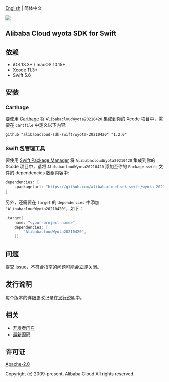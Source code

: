 [English](README.md) | 简体中文

![](https://aliyunsdk-pages.alicdn.com/icons/AlibabaCloud.svg)

## Alibaba Cloud wyota SDK for Swift

## 依赖

- iOS 13.3+ / macOS 10.15+
- Xcode 11.3+
- Swift 5.6

## 安装

### Carthage

要使用 [Carthage](https://github.com/Carthage/Carthage) 将 `AlibabacloudWyota20210420` 集成到你的 Xcode 项目中，需要在 `Cartfile` 中定义以下内容:

```ogdl
github "alibabacloud-sdk-swift/wyota-20210420" "1.2.0"
```

### Swift 包管理工具

要使用 [Swift Package Manager](https://swift.org/package-manager/) 将 `AlibabacloudWyota20210420` 集成到你的 Xcode 项目中，请将 `AlibabacloudWyota20210420` 添加至你的 `Package.swift` 文件的 dependencies 数组内容中:

```swift
dependencies: [
    .package(url: "https://github.com/alibabacloud-sdk-swift/wyota-20210420.git", from: "1.2.0")
]
```

另外，还需要在 `target` 的 `dependencies` 中添加 `"AlibabacloudWyota20210420"`，如下：

```swift
.target(
    name: "<your-project-name>",
    dependencies: [
        "AlibabacloudWyota20210420",
    ]),
```

## 问题

[提交 Issue](https://github.com/alibabacloud-sdk-swift/wyota-20210420/issues/new)，不符合指南的问题可能会立即关闭。

## 发行说明

每个版本的详细更改记录在[发行说明](./ChangeLog.txt)中。

## 相关

* [开发者门户](https://next.api.aliyun.com/home)
* [最新源码](https://github.com/alibabacloud-sdk-swift/wyota-20210420)

## 许可证

[Apache-2.0](http://www.apache.org/licenses/LICENSE-2.0)

Copyright (c) 2009-present, Alibaba Cloud All rights reserved.
